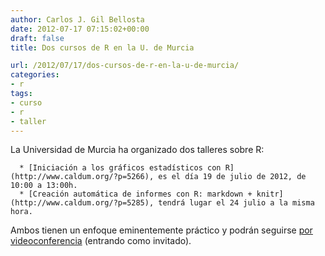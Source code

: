 ```yaml
---
author: Carlos J. Gil Bellosta
date: 2012-07-17 07:15:02+00:00
draft: false
title: Dos cursos de R en la U. de Murcia

url: /2012/07/17/dos-cursos-de-r-en-la-u-de-murcia/
categories:
- r
tags:
- curso
- r
- taller
---
```


La Universidad de Murcia ha organizado dos talleres sobre R:



	  * [Iniciación a los gráficos estadísticos con R](http://www.caldum.org/?p=5266), es el día 19 de julio de 2012, de 10:00 a 13:00h.
	  * [Creación automática de informes con R: markdown + knitr](http://www.caldum.org/?p=5285), tendrá lugar el 24 julio a la misma hora.

Ambos tienen un enfoque eminentemente práctico y podrán seguirse [por videoconferencia](http://videoconferencia.um.es/caldum) (entrando como invitado).
